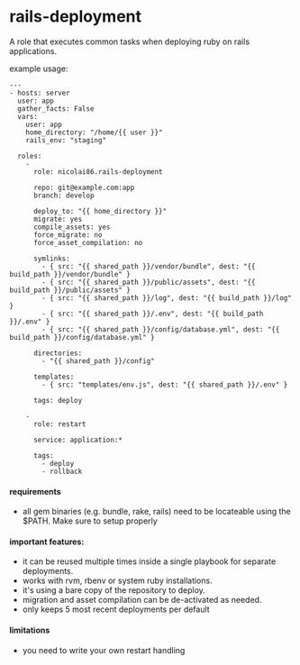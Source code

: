 # rails-deployment

A role that executes common tasks when deploying ruby on rails applications.

example usage:

    ---
    - hosts: server
      user: app
      gather_facts: False
      vars:
        user: app
        home_directory: "/home/{{ user }}"
        rails_env: "staging"

      roles:
        -
          role: nicolai86.rails-deployment

          repo: git@example.com:app
          branch: develop

          deploy_to: "{{ home_directory }}"
          migrate: yes
          compile_assets: yes
          force_migrate: no
          force_asset_compilation: no

          symlinks:
            - { src: "{{ shared_path }}/vendor/bundle", dest: "{{ build_path }}/vendor/bundle" }
            - { src: "{{ shared_path }}/public/assets", dest: "{{ build_path }}/public/assets" }
            - { src: "{{ shared_path }}/log", dest: "{{ build_path }}/log" }
            - { src: "{{ shared_path }}/.env", dest: "{{ build_path }}/.env" }
            - { src: "{{ shared_path }}/config/database.yml", dest: "{{ build_path }}/config/database.yml" }

          directories:
            - "{{ shared_path }}/config"

          templates:
            - { src: "templates/env.js", dest: "{{ shared_path }}/.env" }

          tags: deploy

        -
          role: restart

          service: application:*

          tags:
            - deploy
            - rollback


#### requirements

  - all gem binaries (e.g. bundle, rake, rails) need to be locateable using the $PATH. Make sure to setup properly

#### important features:

  - it can be reused multiple times inside a single playbook for separate deployments.
  - works with rvm, rbenv or system ruby installations.
  - it's using a bare copy of the repository to deploy.
  - migration and asset compilation can be de-activated as needed.
  - only keeps 5 most recent deployments per default

#### limitations

  - you need to write your own restart handling
